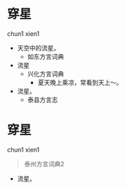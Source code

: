 # 穿星
chun1 xien1
+ 天空中的流星。
  * 如东方言词典
+ 流星
  * 兴化方言词典
    - 夏天晚上乘凉，常看到天上～。
+ 流星。
  * 泰县方言志

# 穿星
chun1 xien1
> 泰州方言词典2
- 流星。
